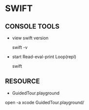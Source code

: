 
# SWIFT

## CONSOLE TOOLS

- view swift version

    swift -v

- start Read-eval-print Loop(repl)

    swift

## RESOURCE

- GuidedTour.playground

open -a xcode GuidedTour.playground/


